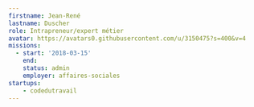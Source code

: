 ```yaml
---
firstname: Jean-René
lastname: Duscher
role: Intrapreneur/expert métier
avatar: https://avatars0.githubusercontent.com/u/3150475?s=400&v=4
missions:
  - start: '2018-03-15'
    end:
    status: admin
    employer: affaires-sociales
startups:
    - codedutravail
---
```

